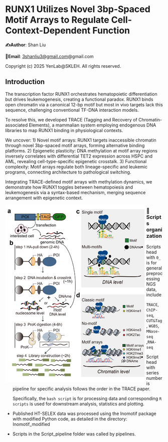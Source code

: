 # **RUNX1 Utilizes Novel 3bp-Spaced Motif Arrays to Regulate Cell-Context-Dependent Function**

**:writing_hand:Author**: Shan Liu

**:email:Email**: 3shanliu3@gmail.com@gmail.com

Copyright (c) 2025 YenLab@SKLEH. All rights reserved.

## Introduction

The transcription factor RUNX1 orchestrates hematopoietic differentiation but drives leukemogenesis, creating a functional paradox. RUNX1 binds open chromatin via a canonical 12-bp motif but most in vivo targets lack this sequence, challenging conventional TF-DNA interaction models. 

To resolve this, we developed TRACE (Tagging and Recovery of Chromatin-associated Elements), a mammalian system employing endogenous DNA libraries to map RUNX1 binding in physiological contexts. 

We uncover: 1) Novel motif arrays: RUNX1 targets inaccessible chromatin through novel 3bp-spaced motif arrays, forming alternative binding platforms. 2) Epigenetic plasticity: DNA methylation at motif array regions inversely correlates with differential TET2 expression across HSPC and AML, revealing cell-type-specific epigenetic crosstalk. 3) Functional complexity: Motif arrays regulate both lineage-specific and leukemic programs, connecting architecture to pathological switching. 

Integrating TRACE-defined motif arrays with methylation dynamics, we demonstrate how RUNX1 toggles between hematopoiesis and leukemogenesis via a syntax-based mechanism, merging sequence arrangement with epigenetic context. 

<img align="left" width=450 src="https://github.com/SANGO63/TRACE_project/blob/main/graphic_summary/TRACE_Graphical_Summary.png">  

### :file_folder:Scripts organization

- Scripts head with `0_` is for general preprocessing NGS data, include

  `TRACE`, `ChIP-seq`,  `CUT&Tag`,  `WGBS`,  `MNase-seq` ,`RNA-seq` 

- Script head with series number is pipeline for specific analysis follows the order in the TRACE paper.

  Specifically, the `bash script` is for processing data and corresponding `R scripts` is used for downstream analysis, statistics and plotting.

- Published HT-SELEX data was processed using the Inomotif package with modified Python code, as detailed in the directory: Inomotif_modified
  
- Scripts in the Script_pipeline folder was called by pipelines.
